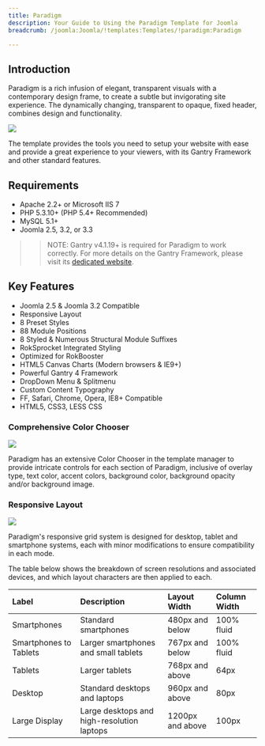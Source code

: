 ```yaml
---
title: Paradigm
description: Your Guide to Using the Paradigm Template for Joomla
breadcrumb: /joomla:Joomla/!templates:Templates/!paradigm:Paradigm

---
```


Introduction
-----

Paradigm is a rich infusion of elegant, transparent visuals with a contemporary design frame, to create a subtle but invigorating site experience. The dynamically changing, transparent to opaque, fixed header, combines design and functionality.

![][Paradigm]

The template provides the tools you need to setup your website with ease and provide a great experience to your viewers, with its Gantry Framework and other standard features.

Requirements
-----
* Apache 2.2+ or Microsoft IIS 7
* PHP 5.3.10+ (PHP 5.4+ Recommended)
* MySQL 5.1+
* Joomla 2.5, 3.2, or 3.3

>> NOTE: Gantry v4.1.19+ is required for Paradigm to work correctly. For more details on the Gantry Framework, please visit its [dedicated website](http://www.gantry-framework.org/).

Key Features
-----

* Joomla 2.5 & Joomla 3.2 Compatible
* Responsive Layout
* 8 Preset Styles
* 88 Module Positions
* 8 Styled & Numerous Structural Module Suffixes
* RokSprocket Integrated Styling
* Optimized for RokBooster
* HTML5 Canvas Charts (Modern browsers & IE9+)
* Powerful Gantry 4 Framework
* DropDown Menu & Splitmenu
* Custom Content Typography
* FF, Safari, Chrome, Opera, IE8+ Compatible
* HTML5, CSS3, LESS CSS

### Comprehensive Color Chooser

![][chooser]

Paradigm has an extensive Color Chooser in the template manager to provide intricate controls for each section of Paradigm, inclusive of overlay type, text color, accent colors, background color, background opacity and/or background image.

### Responsive Layout

![][responsive]

Paradigm's responsive grid system is designed for desktop, tablet and smartphone systems, each with minor modifications to ensure compatibility in each mode.

The table below shows the breakdown of screen resolutions and associated devices, and which layout characters are then applied to each.

| Label                  | Description                                | Layout Width     | Column Width |  
| :--------------------- | :----------------------------------------- | :--------------- | :----------- |  
| Smartphones            | Standard smartphones                       | 480px and below  | 100% fluid   |  
| Smartphones to Tablets | Larger smartphones and small tablets       | 767px and below  | 100% fluid   |  
| Tablets                | Larger tablets                             | 768px and above  | 64px         |  
| Desktop                | Standard desktops and laptops              | 960px and above  | 80px         |  
| Large Display          | Large desktops and high-resolution laptops | 1200px and above | 100px        |  

[gantry]: http://www.gantry-framework.org/
[Paradigm]: assets/paradigm.jpeg
[responsive]: assets/responsive.jpg
[roksprocket]: assets/roksprocket.jpg
[filezilla]: https://filezilla-project.org
[launcher]: ../../start/rocketlauncher.md
[k2]: assets/k2.jpg
[chooser]: assets/chooser.jpg
